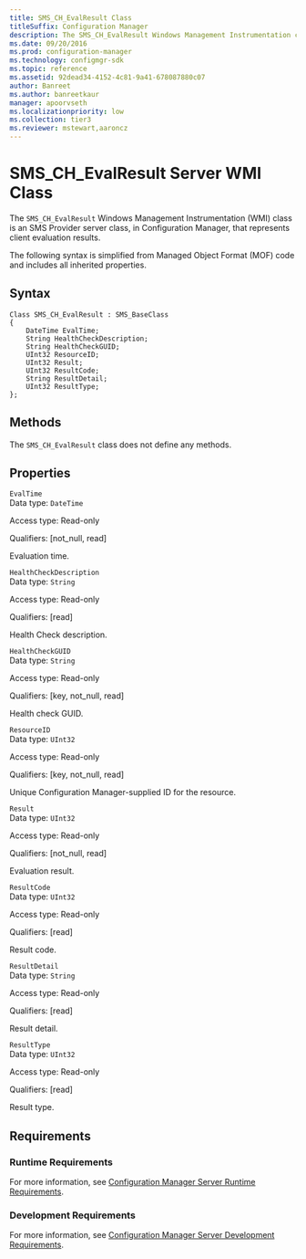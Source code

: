 ```yaml
---
title: SMS_CH_EvalResult Class
titleSuffix: Configuration Manager
description: The SMS_CH_EvalResult Windows Management Instrumentation class is an SMS Provider server class, in Configuration Manager, that represents client evaluation results.
ms.date: 09/20/2016
ms.prod: configuration-manager
ms.technology: configmgr-sdk
ms.topic: reference
ms.assetid: 92dead34-4152-4c81-9a41-678087880c07
author: Banreet
ms.author: banreetkaur
manager: apoorvseth
ms.localizationpriority: low
ms.collection: tier3
ms.reviewer: mstewart,aaroncz 
---
```

# SMS_CH_EvalResult Server WMI Class
The `SMS_CH_EvalResult` Windows Management Instrumentation (WMI) class is an SMS Provider server class, in Configuration Manager, that represents client evaluation results.  

 The following syntax is simplified from Managed Object Format (MOF) code and includes all inherited properties.  

## Syntax  

```  
Class SMS_CH_EvalResult : SMS_BaseClass  
{  
    DateTime EvalTime;  
    String HealthCheckDescription;  
    String HealthCheckGUID;  
    UInt32 ResourceID;  
    UInt32 Result;  
    UInt32 ResultCode;  
    String ResultDetail;  
    UInt32 ResultType;  
};  
```  

## Methods  
 The `SMS_CH_EvalResult` class does not define any methods.  

## Properties  
 `EvalTime`  
 Data type: `DateTime`  

 Access type: Read-only  

 Qualifiers: [not_null, read]  

 Evaluation time.   

 `HealthCheckDescription`  
 Data type: `String`  

 Access type: Read-only  

 Qualifiers: [read]  

 Health Check description.   

 `HealthCheckGUID`  
 Data type: `String`  

 Access type: Read-only  

 Qualifiers: [key, not_null, read]  

 Health check GUID.   

 `ResourceID`  
 Data type: `UInt32`  

 Access type: Read-only  

 Qualifiers: [key, not_null, read]  

 Unique Configuration Manager-supplied ID for the resource.  

 `Result`  
 Data type: `UInt32`  

 Access type: Read-only  

 Qualifiers: [not_null, read]  

 Evaluation result.   

 `ResultCode`  
 Data type: `UInt32`  

 Access type: Read-only  

 Qualifiers: [read]  

 Result code.   

 `ResultDetail`  
 Data type: `String`  

 Access type: Read-only  

 Qualifiers: [read]  

 Result detail.   

 `ResultType`  
 Data type: `UInt32`  

 Access type: Read-only  

 Qualifiers: [read]  

 Result type.   

## Requirements  

### Runtime Requirements  
 For more information, see [Configuration Manager Server Runtime Requirements](../../../../../develop/core/reqs/server-runtime-requirements.md).  

### Development Requirements  
 For more information, see [Configuration Manager Server Development Requirements](../../../../../develop/core/reqs/server-development-requirements.md).  
